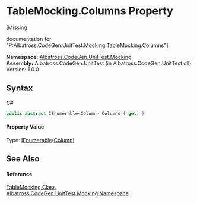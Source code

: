 # TableMocking.Columns Property 
 

\[Missing <summary> documentation for "P:Albatross.CodeGen.UnitTest.Mocking.TableMocking.Columns"\]

**Namespace:**&nbsp;<a href="N_Albatross_CodeGen_UnitTest_Mocking.md">Albatross.CodeGen.UnitTest.Mocking</a><br />**Assembly:**&nbsp;Albatross.CodeGen.UnitTest (in Albatross.CodeGen.UnitTest.dll) Version: 1.0.0

## Syntax

**C#**<br />
``` C#
public abstract IEnumerable<Column> Columns { get; }
```


#### Property Value
Type: <a href="http://msdn2.microsoft.com/en-us/library/9eekhta0" target="_blank">IEnumerable</a>(<a href="T_Albatross_CodeGen_Database_Column.md">Column</a>)

## See Also


#### Reference
<a href="T_Albatross_CodeGen_UnitTest_Mocking_TableMocking.md">TableMocking Class</a><br /><a href="N_Albatross_CodeGen_UnitTest_Mocking.md">Albatross.CodeGen.UnitTest.Mocking Namespace</a><br />